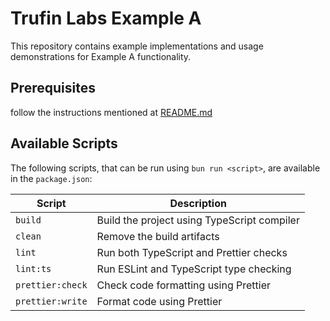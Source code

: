# Trufin Labs Example A

This repository contains example implementations and usage demonstrations for Example A functionality.

## Prerequisites

follow the instructions mentioned at [README.md](../../README.md)

## Available Scripts

The following scripts, that can be run using `bun run <script>`, are available in the `package.json`:

| Script           | Description                                 |
| ---------------- | ------------------------------------------- |
| `build`          | Build the project using TypeScript compiler |
| `clean`          | Remove the build artifacts                  |
| `lint`           | Run both TypeScript and Prettier checks     |
| `lint:ts`        | Run ESLint and TypeScript type checking     |
| `prettier:check` | Check code formatting using Prettier        |
| `prettier:write` | Format code using Prettier                  |
